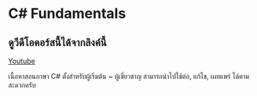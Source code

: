 # C# Fundamentals

## ดูวีดีโอคอร์สนี้ได้จากลิงค์นี้
[Youtube](https://www.youtube.com/watch?v=9Pjz8MGFJGo&list=PLUjAn8nwWnijERZ3HpzBk7NfSrau74_lQ)

เนื้อหาสอนภาษา C# ตั้งสำหรับผู้เริ่มต้น ~ ผู้เชี่ยวชาญ
สามารถนำไปใช้ต่อ, แก้ไข, เผยแพร่ ได้ตามสะดวกครับ
